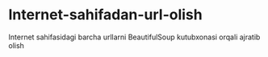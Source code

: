 # Internet-sahifadan-url-olish
Internet sahifasidagi barcha urllarni BeautifulSoup kutubxonasi orqali ajratib olish

